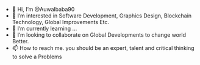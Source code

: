 - 👋 Hi, I’m @Auwalbaba90
- 👀 I’m interested in Software Development, Graphics Design, Blockchain Technology, Global Improvements Etc.
- 🌱 I’m currently learning ...
- 💞️ I’m looking to collaborate on Global Developments to change world Better.
- 📫 How to reach me. you should be an expert, talent and critical thinking to solve a Problems

<!---
Auwalbaba90/Auwalbaba90 is a ✨ special ✨ repository because its `README.md` (this file) appears on your GitHub profile.
You can click the Preview link to take a look at your changes.
--->
